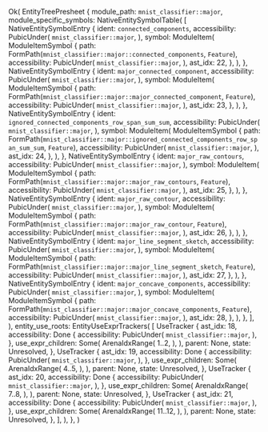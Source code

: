 Ok(
    EntityTreePresheet {
        module_path: `mnist_classifier::major`,
        module_specific_symbols: NativeEntitySymbolTable(
            [
                NativeEntitySymbolEntry {
                    ident: `connected_components`,
                    accessibility: PubicUnder(
                        `mnist_classifier::major`,
                    ),
                    symbol: ModuleItem(
                        ModuleItemSymbol {
                            path: FormPath(`mnist_classifier::major::connected_components`, `Feature`),
                            accessibility: PubicUnder(
                                `mnist_classifier::major`,
                            ),
                            ast_idx: 22,
                        },
                    ),
                },
                NativeEntitySymbolEntry {
                    ident: `major_connected_component`,
                    accessibility: PubicUnder(
                        `mnist_classifier::major`,
                    ),
                    symbol: ModuleItem(
                        ModuleItemSymbol {
                            path: FormPath(`mnist_classifier::major::major_connected_component`, `Feature`),
                            accessibility: PubicUnder(
                                `mnist_classifier::major`,
                            ),
                            ast_idx: 23,
                        },
                    ),
                },
                NativeEntitySymbolEntry {
                    ident: `ignored_connected_components_row_span_sum_sum`,
                    accessibility: PubicUnder(
                        `mnist_classifier::major`,
                    ),
                    symbol: ModuleItem(
                        ModuleItemSymbol {
                            path: FormPath(`mnist_classifier::major::ignored_connected_components_row_span_sum_sum`, `Feature`),
                            accessibility: PubicUnder(
                                `mnist_classifier::major`,
                            ),
                            ast_idx: 24,
                        },
                    ),
                },
                NativeEntitySymbolEntry {
                    ident: `major_raw_contours`,
                    accessibility: PubicUnder(
                        `mnist_classifier::major`,
                    ),
                    symbol: ModuleItem(
                        ModuleItemSymbol {
                            path: FormPath(`mnist_classifier::major::major_raw_contours`, `Feature`),
                            accessibility: PubicUnder(
                                `mnist_classifier::major`,
                            ),
                            ast_idx: 25,
                        },
                    ),
                },
                NativeEntitySymbolEntry {
                    ident: `major_raw_contour`,
                    accessibility: PubicUnder(
                        `mnist_classifier::major`,
                    ),
                    symbol: ModuleItem(
                        ModuleItemSymbol {
                            path: FormPath(`mnist_classifier::major::major_raw_contour`, `Feature`),
                            accessibility: PubicUnder(
                                `mnist_classifier::major`,
                            ),
                            ast_idx: 26,
                        },
                    ),
                },
                NativeEntitySymbolEntry {
                    ident: `major_line_segment_sketch`,
                    accessibility: PubicUnder(
                        `mnist_classifier::major`,
                    ),
                    symbol: ModuleItem(
                        ModuleItemSymbol {
                            path: FormPath(`mnist_classifier::major::major_line_segment_sketch`, `Feature`),
                            accessibility: PubicUnder(
                                `mnist_classifier::major`,
                            ),
                            ast_idx: 27,
                        },
                    ),
                },
                NativeEntitySymbolEntry {
                    ident: `major_concave_components`,
                    accessibility: PubicUnder(
                        `mnist_classifier::major`,
                    ),
                    symbol: ModuleItem(
                        ModuleItemSymbol {
                            path: FormPath(`mnist_classifier::major::major_concave_components`, `Feature`),
                            accessibility: PubicUnder(
                                `mnist_classifier::major`,
                            ),
                            ast_idx: 28,
                        },
                    ),
                },
            ],
        ),
        entity_use_roots: EntityUseExprTrackers(
            [
                UseTracker {
                    ast_idx: 18,
                    accessibility: Done {
                        accessibility: PubicUnder(
                            `mnist_classifier::major`,
                        ),
                    },
                    use_expr_children: Some(
                        ArenaIdxRange(
                            1..2,
                        ),
                    ),
                    parent: None,
                    state: Unresolved,
                },
                UseTracker {
                    ast_idx: 19,
                    accessibility: Done {
                        accessibility: PubicUnder(
                            `mnist_classifier::major`,
                        ),
                    },
                    use_expr_children: Some(
                        ArenaIdxRange(
                            4..5,
                        ),
                    ),
                    parent: None,
                    state: Unresolved,
                },
                UseTracker {
                    ast_idx: 20,
                    accessibility: Done {
                        accessibility: PubicUnder(
                            `mnist_classifier::major`,
                        ),
                    },
                    use_expr_children: Some(
                        ArenaIdxRange(
                            7..8,
                        ),
                    ),
                    parent: None,
                    state: Unresolved,
                },
                UseTracker {
                    ast_idx: 21,
                    accessibility: Done {
                        accessibility: PubicUnder(
                            `mnist_classifier::major`,
                        ),
                    },
                    use_expr_children: Some(
                        ArenaIdxRange(
                            11..12,
                        ),
                    ),
                    parent: None,
                    state: Unresolved,
                },
            ],
        ),
    },
)